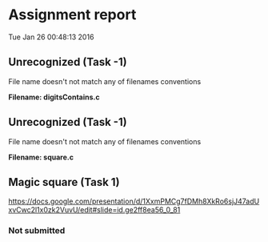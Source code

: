 # Assignment report
Tue Jan 26 00:48:13 2016
## Unrecognized (Task -1)
File name doesn't not match any of filenames conventions

**Filename: digitsContains.c**
## Unrecognized (Task -1)
File name doesn't not match any of filenames conventions

**Filename: square.c**
## Magic square (Task 1)
https://docs.google.com/presentation/d/1XxmPMCg7fDMh8XkRo6sjJ47adUxvCwc2l1x0zk2VuvU/edit#slide=id.ge2ff8ea56_0_81

### Not submitted
